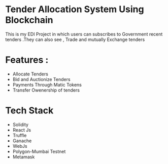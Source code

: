 # Tender Allocation System Using Blockchain
 This is my EDI Project in which users can subscribes to Government recent tenders .They can also see , Trade and mutually Exchange tenders 

# Features :
- Allocate Tenders
- Bid and Auctionize Tenders
- Payments Through Matic Tokens
- Transfer Owenership of tenders

# Tech Stack 
- Solidity
- React Js
- Truffle
- Ganache
- WebJs
- Polygon-Mumbai Testnet
- Metamask
